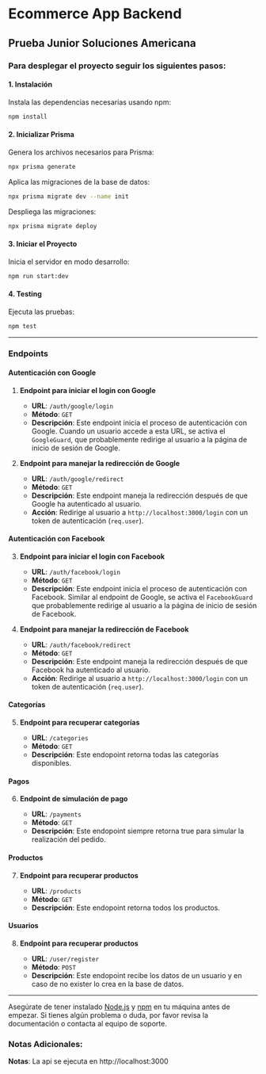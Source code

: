 # Ecommerce App Backend

## Prueba Junior Soluciones Americana

### Para desplegar el proyecto seguir los siguientes pasos:

#### 1. Instalación

Instala las dependencias necesarias usando npm:

```sh
npm install
```

#### 2. Inicializar Prisma

Genera los archivos necesarios para Prisma:

```sh
npx prisma generate
```

Aplica las migraciones de la base de datos:

```sh
npx prisma migrate dev --name init
```

Despliega las migraciones:

```sh
npx prisma migrate deploy
```

#### 3. Iniciar el Proyecto

Inicia el servidor en modo desarrollo:

```sh
npm run start:dev
```

#### 4. Testing

Ejecuta las pruebas:

```sh
npm test
```

---

### Endpoints

#### Autenticación con Google

1. **Endpoint para iniciar el login con Google**

   - **URL**: `/auth/google/login`
   - **Método**: `GET`
   - **Descripción**: Este endpoint inicia el proceso de autenticación con Google. Cuando un usuario accede a esta URL, se activa el `GoogleGuard`, que probablemente redirige al usuario a la página de inicio de sesión de Google.

2. **Endpoint para manejar la redirección de Google**

   - **URL**: `/auth/google/redirect`
   - **Método**: `GET`
   - **Descripción**: Este endpoint maneja la redirección después de que Google ha autenticado al usuario.
   - **Acción**: Redirige al usuario a `http://localhost:3000/login` con un token de autenticación (`req.user`).

#### Autenticación con Facebook

3. **Endpoint para iniciar el login con Facebook**

   - **URL**: `/auth/facebook/login`
   - **Método**: `GET`
   - **Descripción**: Este endpoint inicia el proceso de autenticación con Facebook. Similar al endpoint de Google, se activa el `FacebookGuard` que probablemente redirige al usuario a la página de inicio de sesión de Facebook.

4. **Endpoint para manejar la redirección de Facebook**

   - **URL**: `/auth/facebook/redirect`
   - **Método**: `GET`
   - **Descripción**: Este endpoint maneja la redirección después de que Facebook ha autenticado al usuario.
   - **Acción**: Redirige al usuario a `http://localhost:3000/login` con un token de autenticación (`req.user`).

#### Categorías

5. **Endpoint para recuperar categorías**

   - **URL**: `/categories`
   - **Método**: `GET`
   - **Descripción**: Este endopoint retorna todas las categorías disponibles.

#### Pagos

6. **Endpoint de simulación de pago**

   - **URL**: `/payments`
   - **Método**: `GET`
   - **Descripción**: Este endopoint siempre retorna true para simular la realización del pedido.

#### Productos

7. **Endpoint para recuperar productos**

   - **URL**: `/products`
   - **Método**: `GET`
   - **Descripción**: Este endopoint retorna todos los productos.

#### Usuarios

8. **Endpoint para recuperar productos**

   - **URL**: `/user/register`
   - **Método**: `POST`
   - **Descripción**: Este endopoint recibe los datos de un usuario y en caso de no exister lo crea en la base de datos.

---

Asegúrate de tener instalado [Node.js](https://nodejs.org/) y [npm](https://www.npmjs.com/) en tu máquina antes de empezar. Si tienes algún problema o duda, por favor revisa la documentación o contacta al equipo de soporte.

### Notas Adicionales:

**Notas**: La api se ejecuta en http://localhost:3000
